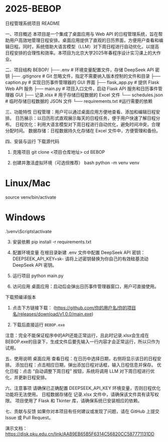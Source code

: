 # 2025-BEBOP
日程管理系统项目 README

一、项目概述
本项目是一个集成了桌面应用与 Web API 的日程管理系统，旨在帮助用户高效地管理日程安排。桌面应用提供了直观的日历界面，方便用户查看和编辑日程。同时，系统借助大语言模型（LLM）对下周日程进行自动优化，以提高日程安排的合理性和效率。本项目为北京大学2025年春程序设计实习课上的大作业。

二、项目结构
BEBOP/
├── .env                # 环境变量配置文件，存储 DeepSeek API 密钥
├── .gitignore          # Git 忽略文件，指定不需要纳入版本控制的文件和目录
├── caption.py          # 实现日历事件管理器的 GUI 界面
├── flask_app.py        # 提供 Flask Web API 服务
├── main.py             # 项目入口文件，启动 Flask API 服务和日历事件管理器 GUI
├── 记录.xlsx           # 用于存储日程数据的 Excel 文件
└── schedules.json      # 临时存储日程数据的 JSON 文件
└── requirements.txt    #运行需要的依赖

三、功能特性
日程管理：用户可以通过桌面应用方便地查看、添加和编辑日程安排。
日历展示：以日历形式直观展示每天的日程任务，便于用户快速了解日程分布。
日程优化：利用大语言模型对下周日程进行自动优化，避免时间冲突，合理分配时间。
数据存储：日程数据持久化存储在 Excel 文件中，方便管理和备份。

四、安装与运行
下载源代码
1. 克隆项目
git clone <项目仓库地址>
cd BEBOP

2. 创建并激活虚拟环境（可选但推荐）
bash
python -m venv venv
# Linux/Mac
source venv/bin/activate
# Windows
.\venv\Scripts\activate

3. 安装依赖
pip install -r requirements.txt

4. 配置环境变量
在根目录新建 .env 文件中配置 DeepSeek API 密钥：
DEEPSEEK_API_KEY=sk-
请将上述密钥替换为你自己的有效硅基流动 DeepSeek API 密钥。

5. 运行项目
python main.py

6. 访问应用
桌面应用：启动后会弹出日历事件管理器窗口，用户可直接使用。

下载预编译版本
1. 点击下方链接下载：
(https://github.com/你的用户名/你的项目名/releases/download/v1.0.0/main.exe)

2. 下载后直接运行 `BEBOP.exe`

注意：完全不能保证程序中的API还能正常运行，且此时记录.xlsx会生成在BEBOP.exe的目录下，生成文件后要先输入一行内容才会正常运行，所以只作为试用。

五、使用说明
桌面应用
查看日程：在日历中选择日期，右侧将显示该日的日程安排。
添加日程：点击相应日期，弹出添加日程对话框，输入日程信息并保存。
优化日程：点击 “自动调整下周日程” 按钮，系统将调用 LLM 对下周日程进行优化，并更新日程安排。

六、注意事项
请确保已正确配置 DEEPSEEK_API_KEY 环境变量，否则日程优化功能将无法使用。
日程数据存储在 记录.xlsx 文件中，请确保该文件具有读写权限。
项目使用了 Flask 和 Tkinter 库，请确保系统已安装相应的依赖。

七、贡献与反馈
如果你对本项目有任何建议或发现了问题，请在 GitHub 上提交 Issue 或 Pull Request。

演示文档：
https://disk.pku.edu.cn/link/AAB9EB65B5F6314C56820CC587771131DD
